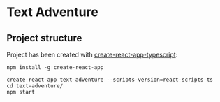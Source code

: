# Text Adventure

## Project structure

Project has been created with [create-react-app-typescript](https://github.com/wmonk/create-react-app-typescript):

```
npm install -g create-react-app

create-react-app text-adventure --scripts-version=react-scripts-ts
cd text-adventure/
npm start
```
